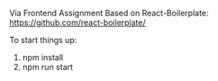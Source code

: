 Via Frontend Assignment
Based on React-Boilerplate: https://github.com/react-boilerplate/

To start things up:
1. npm install
2. npm run start